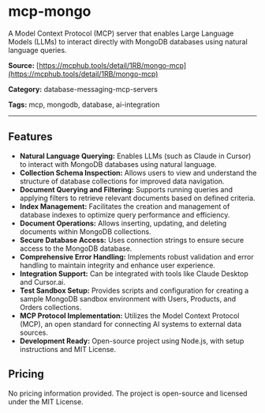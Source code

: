 # mcp-mongo

A Model Context Protocol (MCP) server that enables Large Language Models (LLMs) to interact directly with MongoDB databases using natural language queries.

**Source:** [https://mcphub.tools/detail/1RB/mongo-mcp](https://mcphub.tools/detail/1RB/mongo-mcp)

**Category:** database-messaging-mcp-servers

**Tags:** mcp, mongodb, database, ai-integration

---

## Features

- **Natural Language Querying:** Enables LLMs (such as Claude in Cursor) to interact with MongoDB databases using natural language.
- **Collection Schema Inspection:** Allows users to view and understand the structure of database collections for improved data navigation.
- **Document Querying and Filtering:** Supports running queries and applying filters to retrieve relevant documents based on defined criteria.
- **Index Management:** Facilitates the creation and management of database indexes to optimize query performance and efficiency.
- **Document Operations:** Allows inserting, updating, and deleting documents within MongoDB collections.
- **Secure Database Access:** Uses connection strings to ensure secure access to the MongoDB database.
- **Comprehensive Error Handling:** Implements robust validation and error handling to maintain integrity and enhance user experience.
- **Integration Support:** Can be integrated with tools like Claude Desktop and Cursor.ai.
- **Test Sandbox Setup:** Provides scripts and configuration for creating a sample MongoDB sandbox environment with Users, Products, and Orders collections.
- **MCP Protocol Implementation:** Utilizes the Model Context Protocol (MCP), an open standard for connecting AI systems to external data sources.
- **Development Ready:** Open-source project using Node.js, with setup instructions and MIT License.

## Pricing

No pricing information provided. The project is open-source and licensed under the MIT License.
